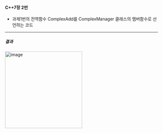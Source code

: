 #### C++7장 2번
 * 과제1번의 전역함수 ComplexAdd를 ComplexManager 클래스의 멤버함수로 선언하는 코드
---
##### 결과
<img width="254" alt="image" src="https://github.com/user-attachments/assets/cabaf01a-c714-4f72-acc7-b47c514c1bcd">
